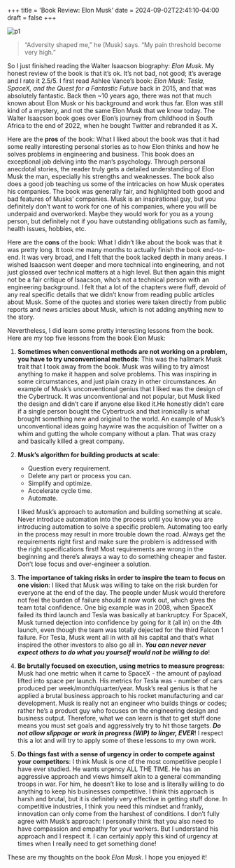 +++
title = 'Book Review: Elon Musk'
date = 2024-09-02T22:41:10-04:00
draft = false
+++

![p1](/blog/20240902_BR_Elon_Musk/cover.png)

> “Adversity shaped me,” he (Musk) says. “My pain threshold become very high.”

So I just finished reading the Walter Isaacson biography: _Elon Musk_. My honest review of the book is that it’s ok. It’s not bad, not good; it’s average and I rate it 2.5/5. I first read Ashlee Vance’s book: _Elon Musk: Tesla, SpaceX, and the Quest for a Fantastic Future_ back in 2015, and that was absolutely fantastic. Back then ~10 years ago, there was not that much known about Elon Musk or his background and work thus far. Elon was still kind of a mystery, and not the same Elon Musk that we know today. The Walter Isaacson book goes over Elon’s journey from childhood in South Africa to the end of 2022, when he bought Twitter and rebranded it as X. 

Here are the **pros** of the book: What I liked about the book was that it had some really interesting personal stories as to how Elon thinks and how he solves problems in engineering and business. This book does an exceptional job delving into the man’s psychology. Through personal anecdotal stories, the reader truly gets a detailed understanding of Elon Musk the man, especially his strengths and weaknesses. The book also does a good job teaching us some of the intricacies on how Musk operates his companies. The book was generally fair, and highlighted both good and bad features of Musks’ companies. Musk is an inspirational guy, but you definitely don’t want to work for one of his companies, where you will be underpaid and overworked. Maybe they would work for you as a young person, but definitely not if you have outstanding obligations such as family, health issues, hobbies, etc.

Here are the **cons** of the book: What I didn’t like about the book was that it was pretty long. It took me many months to actually finish the book end-to-end. It was very broad, and I felt that the book lacked depth in many areas. I wished Isaacson went deeper and more technical into engineering, and not just glossed over technical matters at a high level. But then again this might not be a fair critique of Isaacson, who’s not a technical person with an engineering background. I felt that a lot of the chapters were fluff, devoid of any real specific details that we didn’t know from reading public articles about Musk. Some of the quotes and stories were taken directly from public reports and news articles about Musk, which is not adding anything new to the story.

Nevertheless, I did learn some pretty interesting lessons from the book. Here are my top five lessons from the book Elon Musk:
1. **Sometimes when conventional methods are not working on a problem, you have to try unconventional methods**: This was the hallmark Musk trait that I took away from the book. Musk was willing to try almost anything to make it happen and solve problems. This was inspiring in some circumstances, and just plain crazy in other circumstances. An example of Musk’s unconventional genius that I liked was the design of the Cybertruck. It was unconventional and not popular, but Musk liked the design and didn’t care if anyone else liked it.He honestly didn’t care if a single person bought the Cybertruck and that ironically is what brought something new and original to the world. An example of Musk’s unconventional ideas going haywire was the acquisition of Twitter on a whim and gutting the whole company without a plan. That was crazy and basically killed a great company. 
2. **Musk’s algorithm for building products at scale**: 
    * Question every requirement. 
    * Delete any part or process you can. 
    * Simplify and optimize. 
    * Accelerate cycle time. 
    * Automate.

    I liked Musk’s approach to automation and building something at scale. Never introduce automation into the process until you know you are introducing automation to solve a specific problem. Automating too early in the process may result in more trouble down the road. Always get the requirements right first and make sure the problem is addressed with the right specifications first! Most requirements are wrong in the beginning and there’s always a way to do something cheaper and faster. Don’t lose focus and over-engineer a solution. 

3. **The importance of taking risks in order to inspire the team to focus on one vision**: I liked that Musk was willing to take on the risk burden for everyone at the end of the day. The people under Musk would therefore not feel the burden of failure should it now work out, which gives the team total confidence. One big example was in 2008, when SpaceX failed its third launch and Tesla was basically at bankruptcy. For SpaceX, Musk turned dejection into confidence by going for it (all in) on the 4th launch,  even though the team was totally dejected for the third Falcon 1 failure. For Tesla, Musk went all in with all his capital and that’s what inspired the other investors to also go all in. **_You can never never expect others to do what you yourself would not be willing to do_**!
4. **Be brutally focused on execution, using metrics to measure progress**: Musk had one metric when it came to SpaceX - the amount of payload lifted into space per launch. His metrics for Tesla was - number of cars produced per week/month/quarter/year. Musk’s real genius is that he applied a brutal business approach to his rocket manufacturing and car development. Musk is really not an engineer who builds things or codes; rather he’s a product guy who focuses on the engineering design and business output. Therefore, what we can learn is that to get stuff done means you must set goals and aggressively try to hit those targets. **_Do not allow slippage or work in progress (WIP) to linger, EVER_**! I respect this a lot and will try to apply some of these lessons to my own work.
5. **Do things fast with a sense of urgency in order to compete against your competitors**: I think Musk is one of the most competitive people I have ever studied. He wants urgency ALL THE TIME.  He has an aggressive approach and views himself akin to a general commanding troops in war. For him, he doesn’t like to lose and is literally willing to do anything to keep his businesses competitive. I think this approach is harsh and brutal, but it is definitely very effective in getting stuff done. In competitive industries, I think you need this mindset and frankly, innovation can only come from the harshest of conditions. I don’t fully agree with Musk’s approach: I personally think that you also need to have compassion and empathy for your workers. But I understand his approach and I respect it. I can certainly apply this kind of urgency at times when I really need to get something done!

These are my thoughts on the book _Elon Musk_. I hope you enjoyed it!